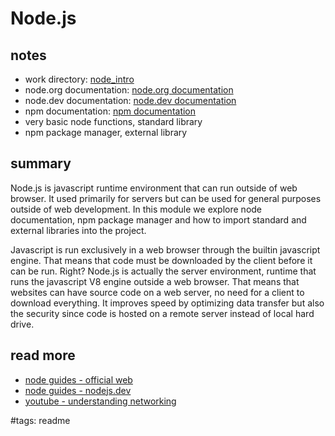 # Node.js

## notes

- work directory: [node_intro](../node_intro/)
- node.org documentation: [node.org documentation](https://nodejs.org/en/)
- node.dev documentation: [node.dev documentation](https://nodejs.dev/en/)
- npm documentation: [npm documentation](https://docs.npmjs.com/)
- very basic node functions, standard library
- npm package manager, external library

## summary

Node.js is javascript runtime environment that can run outside of web browser. It used primarily for servers but can be used for general purposes outside of web development. In this module we explore node documentation, npm package manager and how to import standard and external libraries into the project.

Javascript is run exclusively in a web browser through the builtin javascript engine. That means that code must be downloaded by the client before it can be run. Right? Node.js is actually the server environment, runtime that runs the javascript V8 engine outside a web browser. That means that websites can have source code on a web server, no need for a client to download everything. It improves speed by optimizing data transfer but also the security since code is hosted on a remote server instead of local hard drive.

## read more

- [node guides - official web](https://nodejs.org/en/docs/guides)
- [node guides - nodejs.dev](https://nodejs.dev/en/learn/)
- [youtube - understanding networking](https://www.youtube.com/watch?v=D62jtzr2Zcc)

#tags: readme
